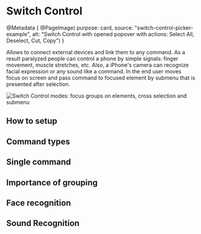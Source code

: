 # Switch Control

@Metadata {
    @PageImage(
               purpose: card, 
               source: "switch-control-picker-example", 
               alt: "Switch Control with opened popover with actions: Select All, Deselect, Cut, Copy")
}


Allows to connect external devices and link them to any command. As a result paralyzed people can control a phone by simple signals: finger movement, muscle stretches, etc. Also, a iPhone's camera can recognize facial expression or any sound like a command. In the end user moves focus on screen and pass command to focused element by submenu that is presented after selection.

![Switch Control modes: focus groups on elements, cross selection and submenu](switch-control-overview)

## How to setup

## Command types

## Single command

## Importance of grouping

## Face recognition

## Sound Recognition
